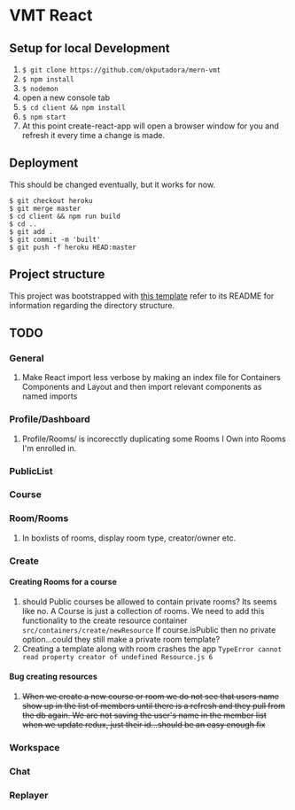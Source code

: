 # VMT React

## Setup for local Development
1. `$ git clone https://github.com/okputadora/mern-vmt`
1. `$ npm install`
1. `$ nodemon`
1. open a new console tab
1. `$ cd client && npm install`
1. `$ npm start`
1. At this point create-react-app will open a browser window for you and refresh it
every time a change is made.

## Deployment
This should be changed eventually, but it works for now.
```
$ git checkout heroku
$ git merge master
$ cd client && npm run build
$ cd ..
$ git add .
$ git commit -m 'built'
$ git push -f heroku HEAD:master
```

## Project structure
This project was bootstrapped with [this template](https://github.com/okputadora/MERN-template.git)
refer to its README for information regarding the directory structure.

## TODO
### General
1. Make React import less verbose by making an index file for Containers Components and Layout
and then import relevant components as named imports
### Profile/Dashboard
1. Profile/Rooms/ is incorecctly duplicating some Rooms I Own into Rooms I'm
enrolled in.
### PublicList
### Course
### Room/Rooms
1. In boxlists of rooms, display room type, creator/owner etc.
### Create
#### Creating Rooms for a course
1. should Public courses be allowed to contain private rooms? Its seems like
no. A Course is just a collection of rooms. We need to add this functionality to
the create resource container `src/containers/create/newResource` If course.isPublic
then no private option...could they still make a private room template?
1. Creating a template along with room crashes the app `TypeError cannot read property creator of undefined Resource.js 6`
#### Bug creating resources
1. ~~When we create a new course or room we do not see that users name show up in
the list of members until there is a refresh and they pull from the db again.
We are not saving the user's name in the member list when we update redux, just their id...should be an easy enough fix~~
### Workspace
### Chat
### Replayer
